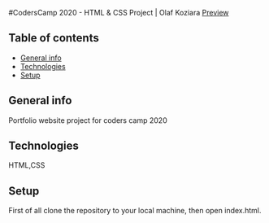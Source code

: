#CodersCamp 2020 - HTML & CSS Project | Olaf Koziara
[Preview](https://github.com/Olaf-Koziara/portfolio/deployments/activity_log?environment=github-pages)

## Table of contents

- [General info](#general-info)
- [Technologies](#technologies)
- [Setup](#setup)

## General info

Portfolio website project for coders camp 2020

## Technologies

HTML,CSS

## Setup

First of all clone the repository to your local machine, then open index.html.
